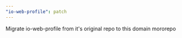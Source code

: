 ```yaml
---
"io-web-profile": patch
---
```


Migrate io-web-profile from it's original repo to this domain mororepo
